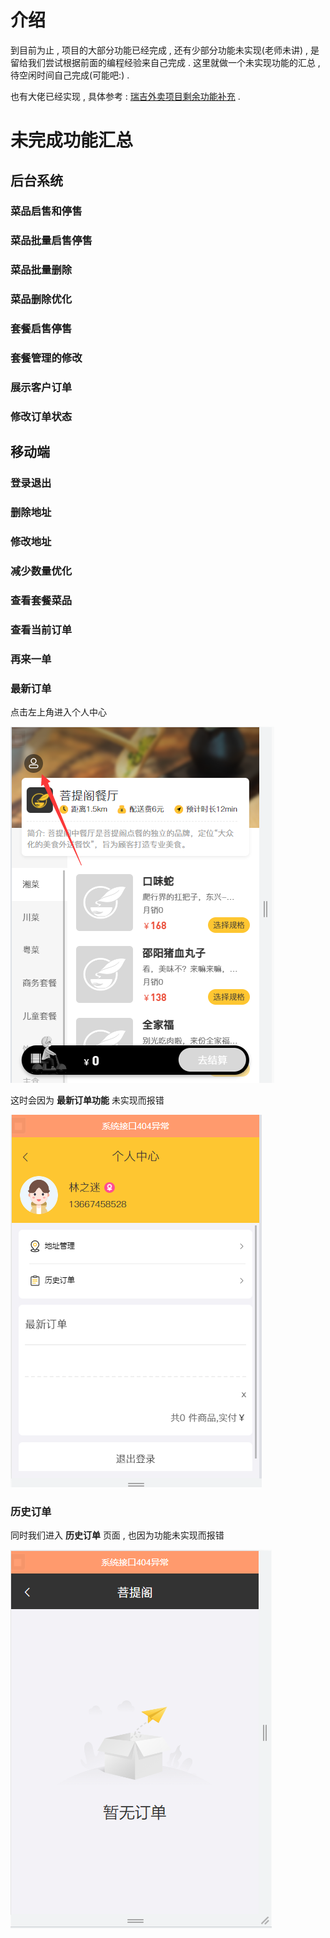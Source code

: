 # 介绍

到目前为止 , 项目的大部分功能已经完成 , 还有少部分功能未实现(老师未讲) , 是留给我们尝试根据前面的编程经验来自己完成 . 这里就做一个未实现功能的汇总 , 待空闲时间自己完成(可能吧:) .

也有大佬已经实现 , 具体参考 : [瑞吉外卖项目剩余功能补充](https://blog.csdn.net/weixin_53142722/article/details/124371940) .


# 未完成功能汇总


## 后台系统

### 菜品启售和停售



### 菜品批量启售停售



### 菜品批量删除



### 菜品删除优化


### 套餐启售停售


### 套餐管理的修改

### 展示客户订单

### 修改订单状态

## 移动端

### 登录退出

### 删除地址



### 修改地址


### 减少数量优化


### 查看套餐菜品


### 查看当前订单


### 再来一单

### 最新订单

点击左上角进入个人中心

![1f2b7f39c060cc4e63d5851cf63df371.png](../../../../_resources/1f2b7f39c060cc4e63d5851cf63df371.png)

这时会因为 **最新订单功能** 未实现而报错 

![aa7bfd9befcce9322015e774491c6a5d.png](../../../../_resources/aa7bfd9befcce9322015e774491c6a5d.png)

### 历史订单

同时我们进入 **历史订单** 页面 , 也因为功能未实现而报错

![e9067b633ea1304a42d237099fb8096b.png](../../../../_resources/e9067b633ea1304a42d237099fb8096b.png)





